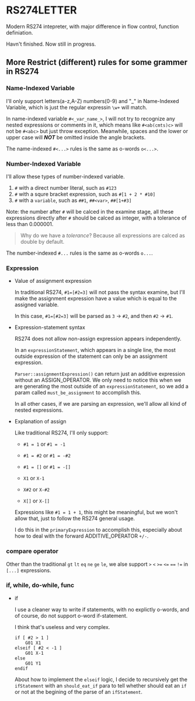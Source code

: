 # RS274LETTER

Modern RS274 intepreter, with major difference in flow control, function definiation.

Havn't finished.
Now still in progress.

## More Restrict (different) rules for some grammer in RS274

### Name-Indexed Variable

I'll only support letters(a-z,A-Z) numbers(0-9) and "_" in Name-Indexed Variable,
which is just the regular expressin `\w+` will match.

In name-indexed variable `#<_var_name_>`, I will not try to recognize any nested 
expressions or comments in it, which means like `#<ab(cmts)c>` will not be `#<abc>` 
but just throw exception. Meanwhile, spaces and the lower or upper case will
***NOT*** be omitted inside the angle brackets.

The name-indexed `#<...>` rules is the same as o-words `o<...>`.

### Number-Indexed Variable

I'll allow these types of number-indexed variable.

1. `#` with a direct number literal, such as `#123`
2. `#` with a squre bracket expression, such as `#[1 + 2 * #10]`
3. `#` with a `variable`, such as `##1`, `##<var>`, `##[1+#3]`

Note: the number after `#` will be calced in the examine stage, all these expressions 
directly after `#` should be calced as integer, with a tolerance of less than 0.000001.

> Why do we have a *tolerance*? Because all expressions are calced as double by default.

The number-indexed `#...` rules is the same as o-words `o...`.

### Expression

- Value of assignment expression
  
    In traditional RS274, `#1=[#2=3]` will not pass the syntax examine, but I'll make the
    assignment expression have a value which is equal to the assigned variable. 

    In this case, `#1=[#2=3]` will be parsed as `3` -> `#2`, and then `#2` -> `#1`.

- Expression-statement syntax
    
    RS274 does not allow non-assign expression appears independently.

    In an `expressionStatement`, which appears in a single line, the most outside expression
    of the statement can only be an assignment expression.

    `Parser::assignmentExpression()`  can return just an additive expression without an ASSIGN_OPERATOR. We only need to notice this when we are generating the most outside
    of an `expressionStatement`, so we add a param called `must_be_assignment` to 
    accomplish this. 

    In all other cases, if we are parsing an expression, we'll allow all kind of nested
    expressions.

- Explanation of assign
    
    Like traditional RS274, I'll only support:

    - `#1 = 1` or `#1 = -1`
    - `#1 = #2` or `#1 = -#2`
    - `#1 = []` or `#1 = -[]`

    - `X1` or `X-1`
    - `X#2` or `X-#2`
    - `X[]` or `X-[]`

    Expressions like `#1 = 1 + 1`, this might be meaningful, but we won't allow that,
    just to follow the RS274 general usage.

    I do this in the `primaryExpression` to accomplish this, especially about how to
    deal with the forward ADDITIVE_OPERATOR `+/-`.


### compare operator

Other than the traditional `gt` `lt` `eq` `ne` `ge` `le`,
we alse support `>` `<` `>=` `<=` `==` `!=` in `[...]` expressions.


### if, while, do-while, func

- if

    I use a cleaner way to write if statements, with no explictly o-words,
    and of course, do not support o-word if-statement.
    
    I think that's useless and very complex.

    ```
    if [ #2 > 1 ] 
        G01 X1
    elseif [ #2 < -1 ]
        G01 X-1
    else
        G01 Y1
    endif
    ```

    About how to implement the `elseif` logic, I decide to recursively get the `ifStatement`
    with an `should_eat_if` para to tell whether should eat an `if` or not at the begining of
    the parse of an `ifStatement`.